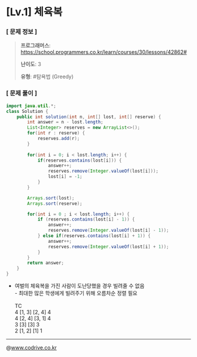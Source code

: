 # [Lv.1] 체육복

### [ 문제 정보 ]
> **프로그래머스**: https://school.programmers.co.kr/learn/courses/30/lessons/42862#
> 
> **난이도**: 3
>
> **유형**: #탐욕법 (Greedy)


### [ 문제 풀이 ]
```Java
import java.util.*;
class Solution {
    public int solution(int n, int[] lost, int[] reserve) {
        int answer = n - lost.length;
        List<Integer> reserves = new ArrayList<>();
        for(int r : reserve) {
            reserves.add(r);
        }
        
        for(int i = 0; i < lost.length; i++) {
            if(reserves.contains(lost[i])) {
                answer++;
                reserves.remove(Integer.valueOf(lost[i]));
                lost[i] = -1;
            }
        }

        Arrays.sort(lost);
        Arrays.sort(reserve);

        for(int i = 0 ; i < lost.length; i++) {
            if (reserves.contains(lost[i] - 1)) {
                answer++;
                reserves.remove(Integer.valueOf(lost[i] - 1));
            } else if(reserves.contains(lost[i] + 1)) {
                answer++;
                reserves.remove(Integer.valueOf(lost[i] + 1));
            }
        }
        return answer;
    }
}

```
- 여벌의 체육복을 가진 사람이 도난당했을 경우 빌려줄 수 없음<br>- 최대한 많은 학생에게 빌려주기 위해 오름차순 정렬 필요<br><br>TC<br>4 [1, 3] [2, 4] 4<br>4 [2, 4] [3, 1] 4<br>3 [3] [3] 3<br>2 [1, 2] [1] 1<br>


---
@www.codrive.co.kr